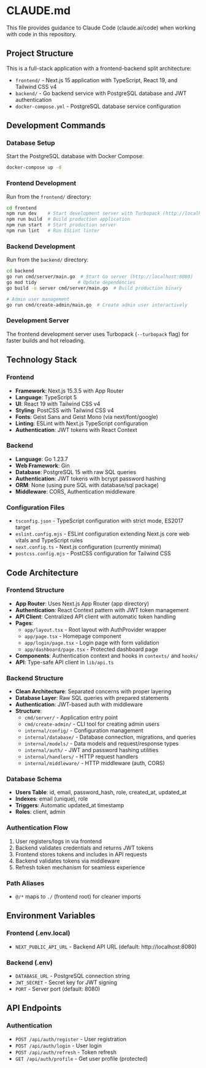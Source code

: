 # CLAUDE.md

This file provides guidance to Claude Code (claude.ai/code) when working with code in this repository.

## Project Structure

This is a full-stack application with a frontend-backend split architecture:

- `frontend/` - Next.js 15 application with TypeScript, React 19, and Tailwind CSS v4
- `backend/` - Go backend service with PostgreSQL database and JWT authentication
- `docker-compose.yml` - PostgreSQL database service configuration

## Development Commands

### Database Setup
Start the PostgreSQL database with Docker Compose:
```bash
docker-compose up -d
```

### Frontend Development
Run from the `frontend/` directory:
```bash
cd frontend
npm run dev    # Start development server with Turbopack (http://localhost:3000)
npm run build  # Build production application
npm run start  # Start production server
npm run lint   # Run ESLint linter
```

### Backend Development
Run from the `backend/` directory:
```bash
cd backend
go run cmd/server/main.go  # Start Go server (http://localhost:8080)
go mod tidy               # Update dependencies
go build -o server cmd/server/main.go  # Build production binary

# Admin user management
go run cmd/create-admin/main.go  # Create admin user interactively
```

### Development Server
The frontend development server uses Turbopack (`--turbopack` flag) for faster builds and hot reloading.

## Technology Stack

### Frontend
- **Framework**: Next.js 15.3.5 with App Router
- **Language**: TypeScript 5
- **UI**: React 19 with Tailwind CSS v4
- **Styling**: PostCSS with Tailwind CSS v4
- **Fonts**: Geist Sans and Geist Mono (via next/font/google)
- **Linting**: ESLint with Next.js TypeScript configuration
- **Authentication**: JWT tokens with React Context

### Backend
- **Language**: Go 1.23.7
- **Web Framework**: Gin
- **Database**: PostgreSQL 15 with raw SQL queries
- **Authentication**: JWT tokens with bcrypt password hashing
- **ORM**: None (using pure SQL with database/sql package)
- **Middleware**: CORS, Authentication middleware

### Configuration Files
- `tsconfig.json` - TypeScript configuration with strict mode, ES2017 target
- `eslint.config.mjs` - ESLint configuration extending Next.js core web vitals and TypeScript rules
- `next.config.ts` - Next.js configuration (currently minimal)
- `postcss.config.mjs` - PostCSS configuration for Tailwind CSS

## Code Architecture

### Frontend Structure
- **App Router**: Uses Next.js App Router (app directory)
- **Authentication**: React Context pattern with JWT token management
- **API Client**: Centralized API client with automatic token handling
- **Pages**: 
  - `app/layout.tsx` - Root layout with AuthProvider wrapper
  - `app/page.tsx` - Homepage component
  - `app/login/page.tsx` - Login page with form validation
  - `app/dashboard/page.tsx` - Protected dashboard page
- **Components**: Authentication context and hooks in `contexts/` and `hooks/`
- **API**: Type-safe API client in `lib/api.ts`

### Backend Structure
- **Clean Architecture**: Separated concerns with proper layering
- **Database Layer**: Raw SQL queries with prepared statements
- **Authentication**: JWT-based auth with middleware
- **Structure**:
  - `cmd/server/` - Application entry point
  - `cmd/create-admin/` - CLI tool for creating admin users
  - `internal/config/` - Configuration management
  - `internal/database/` - Database connection, migrations, and queries
  - `internal/models/` - Data models and request/response types
  - `internal/auth/` - JWT and password hashing utilities
  - `internal/handlers/` - HTTP request handlers
  - `internal/middleware/` - HTTP middleware (auth, CORS)

### Database Schema
- **Users Table**: id, email, password_hash, role, created_at, updated_at
- **Indexes**: email (unique), role
- **Triggers**: Automatic updated_at timestamp
- **Roles**: client, admin

### Authentication Flow
1. User registers/logs in via frontend
2. Backend validates credentials and returns JWT tokens
3. Frontend stores tokens and includes in API requests
4. Backend validates tokens via middleware
5. Refresh token mechanism for seamless experience

### Path Aliases
- `@/*` maps to `./` (frontend root) for cleaner imports

## Environment Variables

### Frontend (.env.local)
- `NEXT_PUBLIC_API_URL` - Backend API URL (default: http://localhost:8080)

### Backend (.env)
- `DATABASE_URL` - PostgreSQL connection string
- `JWT_SECRET` - Secret key for JWT signing
- `PORT` - Server port (default: 8080)

## API Endpoints

### Authentication
- `POST /api/auth/register` - User registration
- `POST /api/auth/login` - User login
- `POST /api/auth/refresh` - Token refresh
- `GET /api/auth/profile` - Get user profile (protected)